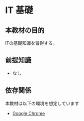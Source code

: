 IT 基礎
==============================

本教材の目的
------------------------------

ITの基礎知識を習得する。

前提知識
------------------------------

- なし

依存関係
------------------------------

本教材は以下の環境を想定しています

- [Google Chrome](https://support.google.com/chrome/answer/95346?co=GENIE.Platform%3DDesktop&hl=ja)
